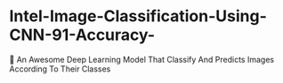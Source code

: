# Intel-Image-Classification-Using-CNN-91-Accuracy-
🧠 An Awesome Deep Learning Model That Classify And Predicts Images According To Their Classes 
